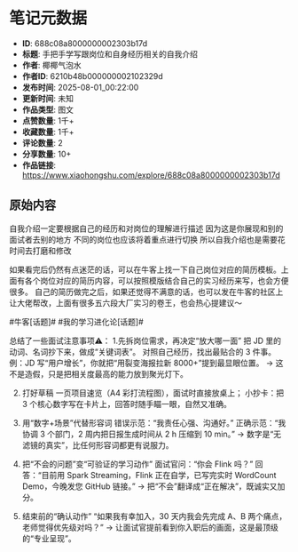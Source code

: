 # 笔记元数据

- **ID**: 688c08a8000000002303b17d
- **标题**: 手把手学写跟岗位和自身经历相关的自我介绍
- **作者**: 椰椰气泡水
- **作者ID**: 6210b48b000000002102329d
- **发布时间**: 2025-08-01_00:22:00
- **更新时间**: 未知
- **作品类型**: 图文
- **点赞数量**: 1千+
- **收藏数量**: 1千+
- **评论数量**: 2
- **分享数量**: 10+
- **作品链接**: https://www.xiaohongshu.com/explore/688c08a8000000002303b17d

## 原始内容

自我介绍一定要根据自己的经历和对岗位的理解进行描述
因为这是你展现和别的面试者去别的地方
不同的岗位也应该将着重点进行切换
所以自我介绍也是需要花时间去打磨和修改
	
如果看完后仍然有点迷茫的话，可以在牛客上找一下自己岗位对应的简历模板。上面有各个岗位对应的简历内容，可以按照模版结合自己的实习经历来写，也会方便很多。
自己的简历做完之后，如果还觉得不满意的话，也可以发在牛客的社区上让大佬帮改，上面有很多五六段大厂实习的卷王，也会热心提建议～
	
#牛客[话题]# #我的学习进化论[话题]#
	
总结了一些面试注意事项⚠️：
1.先拆岗位需求，再决定“放大哪一面”
把 JD 里的动词、名词抄下来，做成“关键词表”。
对照自己经历，找出最贴合的 3 件事。
例：JD 写“用户增长”，你就把“用裂变海报拉新 8000+”提到最显眼位置。
→ 这不是造假，只是把相关度最高的能力放到聚光灯下。
	
2. 打好草稿
一页项目速览（A4 彩打流程图），面试时直接放桌上；
小抄卡：把 3 个核心数字写在卡片上，回答时随手瞄一眼，自然又准确。
	
3. 用“数字+场景”代替形容词
错误示范：“我责任心强、沟通好。”
正确示范：“我协调 3 个部门，2 周内把日报生成时间从 2 h 压缩到 10 min。”
→ 数字是“无滤镜的真实”，比任何形容词都更有说服力。
	
4. 把“不会的问题”变“可验证的学习动作”
面试官问：“你会 Flink 吗？”
回答：“目前用 Spark Streaming，Flink 正在自学，已写完实时 WordCount Demo，今晚发您 GitHub 链接。”
→ 把“不会”翻译成“正在解决”，既诚实又加分。
	
5. 结束前的“确认动作”
“如果我有幸加入，30 天内我会先完成 A、B 两个痛点，老师觉得优先级对吗？”
→ 让面试官提前看到你入职后的画面，这是最顶级的“专业呈现”。

